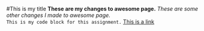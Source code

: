 #This is my title 
**These are my changes to awesome page.** 
*These are some other changes I made to awesome page.*  
```This is my code block for this assignment.``` 
[This is a link](https://www.instagram.com/cats_of_instagram/?hl=en)